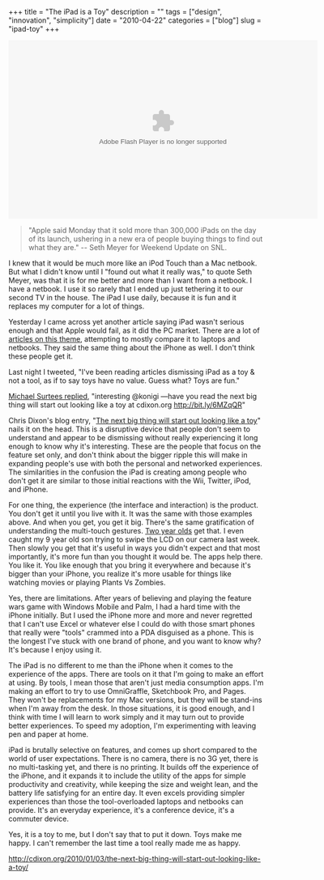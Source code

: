 +++
title = "The iPad is a Toy"
description = ""
tags = ["design", "innovation", "simplicity"]
date = "2010-04-22"
categories = ["blog"]
slug = "ipad-toy"
+++



  <div class="video">
<object width="610" height="353"><param name="movie" value="http://www.hulu.com/embed/0zBU5VwtAbk6NSdVTsxDbA/1425/1445/i1438"></param><param name="allowFullScreen" value="true"></param><embed src="http://www.hulu.com/embed/0zBU5VwtAbk6NSdVTsxDbA/1425/1445/i1438" type="application/x-shockwave-flash" allowFullScreen="true"  width="610" height="353"></embed></object></div>
<blockquote><p>"Apple said Monday that it sold more than 300,000 iPads on the day of its launch, ushering in a new era of people buying things to find out what they are." -- Seth Meyer for Weekend Update on SNL.</p></blockquote>
<p>I knew that it would be much more like an iPod Touch than a Mac netbook. But what I didn't know until I "found out what it really was," to quote Seth Meyer, was that it is for me better and more than I want from a netbook. I have a netbook. I use it so rarely that I ended up just tethering it to our second TV in the house. The iPad I use daily, because it is fun and it replaces my computer for a lot of things.</p>
<p>Yesterday I came across yet another article saying iPad wasn't serious enough and that Apple would fail, as it did the PC market. There are a lot of <a href="http://www.google.com/search?q=ipad+is+a+toy">articles on this theme</a>, attempting to mostly compare it to laptops and netbooks. They said the same thing about the iPhone as well. I don't think these people get it.</p>
<p>Last night I tweeted, "I've been reading articles dismissing iPad as a toy &amp; not a tool, as if to say toys have no value. Guess what? Toys are fun."</p>
<p><a href="http://twitter.com/MichaelSurtees/status/12614483471">Michael Surtees replied</a>, "interesting @konigi —have you read the next big thing will start out looking like a toy at cdixon.org <a href="http://bit.ly/6MZqQR">http://bit.ly/6MZqQR</a>"</p>
<p>Chris Dixon's blog entry, "<a href="http://cdixon.org/2010/01/03/the-next-big-thing-will-start-out-looking-like-a-toy/">The next big thing will start out looking like a toy</a>" nails it on the head. This is a disruptive device that people don't seem to understand and appear to be dismissing without really experiencing it long enough to know why it's interesting. These are the people that focus on the feature set only, and don't think about the bigger ripple this will make in expanding people's use with both the personal and networked experiences. The similarities in the confusion the iPad is creating among people who don't get it are similar to those initial reactions with the Wii, Twitter, iPod, and iPhone. </p>
<p>For one thing, the experience (the interface and interaction) is the product. You don't get it until you live with it. It was the same with those examples above. And when you get, you get it big. There's the same gratification of understanding the multi-touch gestures. <a href="http://www.youtube.com/watch?v=pT4EbM7dCMs">Two year olds</a> get that. I even caught my 9 year old son trying to swipe the LCD on our camera last week. Then slowly you get that it's useful in ways you didn't expect and that most importantly, it's more fun than you thought it would be. The apps help there. You like it. You like enough that you bring it everywhere and because it's bigger than your iPhone, you realize it's more usable for things like watching movies or playing Plants Vs Zombies. </p>
<p>Yes, there are limitations. After years of believing and playing the feature wars game with Windows Mobile and Palm, I had a hard time with the iPhone initially. But I used the iPhone more and more and never regretted that I can't use Excel or whatever else I could do with those smart phones that really were "tools" crammed into a PDA disguised as a phone. This is the longest I've stuck with one brand of phone, and you want to know why? It's because I enjoy using it. </p>
<p>The iPad is no different to me than the iPhone when it comes to the experience of the apps. There are tools on it that I'm going to make an effort at using. By tools, I mean those that aren't just media consumption apps. I'm making an effort to try to use OmniGraffle, Sketchbook Pro, and Pages. They won't be replacements for my Mac versions, but they will be stand-ins when I'm away from the desk. In those situations, it is good enough, and I think with time I will learn to work simply and it may turn out to provide better experiences. To speed my adoption, I'm experimenting with leaving pen and paper at home. </p>
<p>iPad is brutally selective on features, and comes up short compared to the world of user expectations. There is no camera, there is no 3G yet, there is no multi-tasking yet, and there is no printing. It builds off the experience of the iPhone, and it expands it to include the utility of the apps for simple productivity and creativity, while keeping the size and weight lean, and the battery life satisfying for an entire day. It even excels providing simpler experiences than those the tool-overloaded laptops and netbooks can provide. It's an everyday experience, it's a conference device, it's a commuter device. </p>
<p>Yes, it is a toy to me, but I don't say that to put it down. Toys make me happy. I can't remember the last time a tool really made me as happy.</p>
    
  <a href="http://cdixon.org/2010/01/03/the-next-big-thing-will-start-out-looking-like-a-toy/">http://cdixon.org/2010/01/03/the-next-big-thing-will-start-out-looking-like-a-toy/</a>
